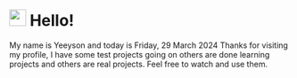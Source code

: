  <h1>
    <img src="https://emojis.slackmojis.com/emojis/images/1643510097/45343/hi.gif?1643510097" width="30"/> 
    Hello!
 </h1>
 <p>
    My name is Yeeyson and today is Friday, 29 March 2024
    Thanks for visiting my profile, I have some test projects going on others are done learning projects and others are real projects.
    Feel free to watch and use them.
 </p>